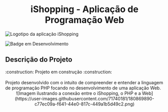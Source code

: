 

<h1 align="center"> iShopping - Aplicação de Programação Web </h1> 

![Logotipo da aplicação iShopping](https://user-images.githubusercontent.com/71740181/180852698-1f6e4b25-fd16-42ee-93ed-fdc6c83d45c3.png)

![Badge em Desenvolvimento](http://img.shields.io/static/v1?label=STATUS&message=EM%20DESENVOLVIMENTO&color=GREEN&style=for-the-badge)

<h2> Descrição do Projeto </h2>
:construction: Projeto em construção :construction:
<br>
<br>
Projeto desenvolvido com o intuito de compreender e entender a linguagem de programação PHP focando no desenvolvimento de uma aplicação Web.

<div align="center"> ![Imagem ilustrando a conexão entre o iShopping, o PHP e a Web](https://user-images.githubusercontent.com/71740181/180869890-c77ec09a-f641-44e0-817c-449a1b5d49c2.png) </div>
